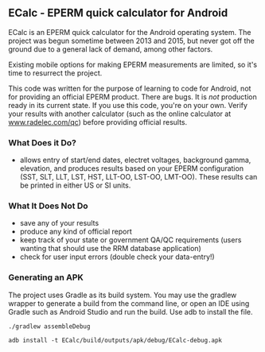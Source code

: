 ## ECalc - EPERM quick calculator for Android

ECalc is an EPERM quick calculator for the Android operating system. The project was begun sometime between 2013 and 2015, but never got off the ground due to a general lack of demand, among other factors.

Existing mobile options for making EPERM measurements are limited, so it's time to resurrect the project.

This code was written for the purpose of learning to code for Android, not for providing an official EPERM product. There are bugs. It is *not* production ready in its current state. If you use this code, you're on your own. Verify your results with another calculator (such as the online calculator at <a href="https://www.radelec.com/qc">www.radelec.com/qc</a>) before providing official results.

### What Does it Do?

- allows entry of start/end dates, electret voltages, background gamma, elevation, and produces results based on your EPERM configuration (SST, SLT, LLT, LST, HST, LLT-OO, LST-OO, LMT-OO). These results can be printed in either US or SI units.

### What It Does Not Do

- save any of your results
- produce any kind of official report
- keep track of your state or government QA/QC requirements (users wanting that should use the RRM database application)
- check for user input errors (double check your data-entry!)

### Generating an APK

The project uses Gradle as its build system. You may use the gradlew wrapper to generate a build from the command line, or open an IDE using Gradle such as Android Studio and run the build. Use adb to install the file.

`./gradlew assembleDebug`

`adb install -t ECalc/build/outputs/apk/debug/ECalc-debug.apk`
